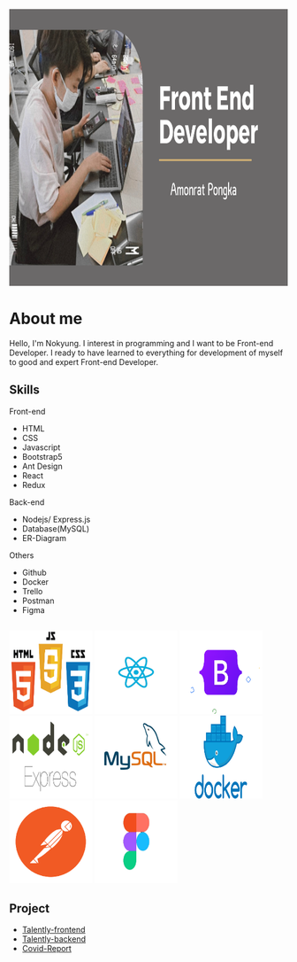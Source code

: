 <img style="width: 1200px; height: 500px" src="https://github.com/P-Amonrat/P-Amonrat/blob/master/header.png?raw=true">

# About me

Hello, I'm Nokyung. I interest in programming and I want to be Front-end Developer. I ready to have learned to everything for development of myself to good and expert Front-end Developer.

## Skills

Front-end
- HTML
- CSS
- Javascript
- Bootstrap5
- Ant Design
- React
- Redux

Back-end
- Nodejs/ Express.js
- Database(MySQL)
- ER-Diagram

Others
- Github
- Docker
- Trello
- Postman
- Figma


##
<img style="width: 150px; height: 150px" src="https://github.com/P-Amonrat/P-Amonrat/blob/master/html-css-js.png?raw=true"> 
<img style="width: 150px; height: 150px" src="https://github.com/P-Amonrat/P-Amonrat/blob/master/react.png?raw=true">
<img style="width: 150px; height: 150px" src="https://github.com/P-Amonrat/P-Amonrat/blob/master/boostrap.png?raw=true">
<img style="width: 150px; height: 150px" src="https://github.com/P-Amonrat/P-Amonrat/blob/master/nodejs.png?raw=true">
<img style="width: 150px; height: 150px" src="https://github.com/P-Amonrat/P-Amonrat/blob/master/mysql.png?raw=true">
<img style="width: 150px; height: 150px" src="https://github.com/P-Amonrat/P-Amonrat/blob/master/Docker_Logo.png?raw=true">
<img style="width: 150px; height: 150px" src="https://github.com/P-Amonrat/P-Amonrat/blob/master/postman.png?raw=true">
<img style="width: 150px; height: 150px" src="https://github.com/P-Amonrat/P-Amonrat/blob/master/figma-logo.png?raw=true">

## Project
- [Talently-frontend](https://github.com/patrick-mint/Talently-frontend)
- [Talently-backend](https://github.com/patrick-mint/Talently-backend)
- [Covid-Report](https://github.com/P-Amonrat/covid_report_project.git)
